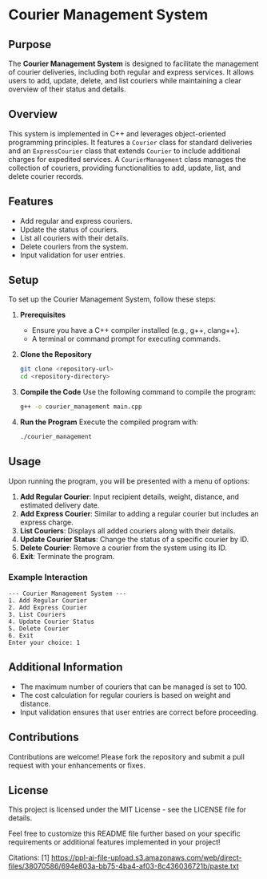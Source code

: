 # Courier Management System

## Purpose
The **Courier Management System** is designed to facilitate the management of courier deliveries, including both regular and express services. It allows users to add, update, delete, and list couriers while maintaining a clear overview of their status and details.

## Overview
This system is implemented in C++ and leverages object-oriented programming principles. It features a `Courier` class for standard deliveries and an `ExpressCourier` class that extends `Courier` to include additional charges for expedited services. A `CourierManagement` class manages the collection of couriers, providing functionalities to add, update, list, and delete courier records.

## Features
- Add regular and express couriers.
- Update the status of couriers.
- List all couriers with their details.
- Delete couriers from the system.
- Input validation for user entries.

## Setup
To set up the Courier Management System, follow these steps:

1. **Prerequisites**
   - Ensure you have a C++ compiler installed (e.g., g++, clang++).
   - A terminal or command prompt for executing commands.

2. **Clone the Repository**
   ```bash
   git clone <repository-url>
   cd <repository-directory>
   ```

3. **Compile the Code**
   Use the following command to compile the program:
   ```bash
   g++ -o courier_management main.cpp
   ```

4. **Run the Program**
   Execute the compiled program with:
   ```bash
   ./courier_management
   ```

## Usage
Upon running the program, you will be presented with a menu of options:

1. **Add Regular Courier**: Input recipient details, weight, distance, and estimated delivery date.
2. **Add Express Courier**: Similar to adding a regular courier but includes an express charge.
3. **List Couriers**: Displays all added couriers along with their details.
4. **Update Courier Status**: Change the status of a specific courier by ID.
5. **Delete Courier**: Remove a courier from the system using its ID.
6. **Exit**: Terminate the program.

### Example Interaction
```plaintext
--- Courier Management System ---
1. Add Regular Courier
2. Add Express Courier
3. List Couriers
4. Update Courier Status
5. Delete Courier
6. Exit
Enter your choice: 1
```

## Additional Information
- The maximum number of couriers that can be managed is set to 100.
- The cost calculation for regular couriers is based on weight and distance.
- Input validation ensures that user entries are correct before proceeding.

## Contributions
Contributions are welcome! Please fork the repository and submit a pull request with your enhancements or fixes.

## License
This project is licensed under the MIT License - see the LICENSE file for details.

Feel free to customize this README file further based on your specific requirements or additional features implemented in your project!

Citations:
[1] https://ppl-ai-file-upload.s3.amazonaws.com/web/direct-files/38070586/694e803a-bb75-4ba4-af03-8c436036721b/paste.txt
